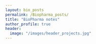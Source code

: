 ```yaml
---
layout: bio_posts
permalink: /Biopharma_posts/
title: "BioPharma notes"
author_profile: true
header:
  image: "/images/header_projects.jpg"
---
```



